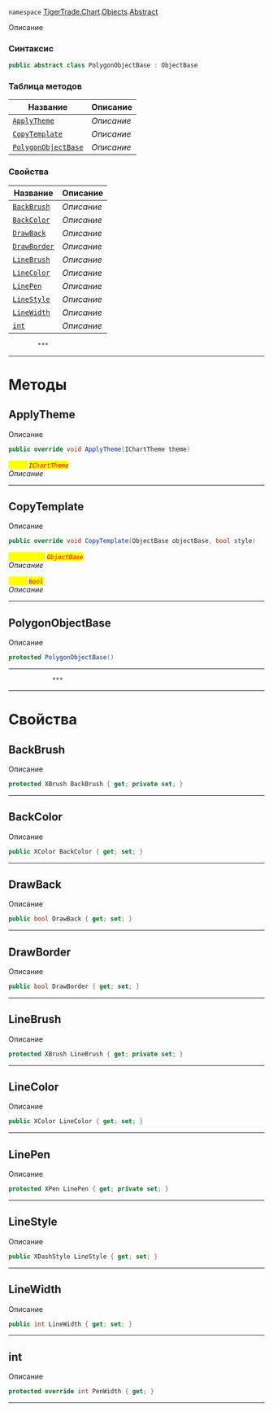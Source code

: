 
`namespace` [TigerTrade.Chart](../../../TigerTrade.Chart.md).[Objects](../../../TigerTrade.Chart/Objects.md).[Abstract](../../../TigerTrade.Chart/Objects/Abstract.md)


Описание

### Синтаксис
```csharp
public abstract class PolygonObjectBase : ObjectBase
```


### Таблица методов
| Название | Описание |
| --- | --- |
| [`ApplyTheme`](./PolygonObjectBase.cs/Методы/ApplyTheme.md) | *Описание* |
| [`CopyTemplate`](./PolygonObjectBase.cs/Методы/CopyTemplate.md) | *Описание* |
| [`PolygonObjectBase`](./PolygonObjectBase.cs/Методы/PolygonObjectBase.md) | *Описание* |

### Свойства
| Название | Описание |
| --- | --- |
| [`BackBrush`](./PolygonObjectBase.cs/Свойства/BackBrush.md) | *Описание* |
| [`BackColor`](./PolygonObjectBase.cs/Свойства/BackColor.md) | *Описание* |
| [`DrawBack`](./PolygonObjectBase.cs/Свойства/DrawBack.md) | *Описание* |
| [`DrawBorder`](./PolygonObjectBase.cs/Свойства/DrawBorder.md) | *Описание* |
| [`LineBrush`](./PolygonObjectBase.cs/Свойства/LineBrush.md) | *Описание* |
| [`LineColor`](./PolygonObjectBase.cs/Свойства/LineColor.md) | *Описание* |
| [`LinePen`](./PolygonObjectBase.cs/Свойства/LinePen.md) | *Описание* |
| [`LineStyle`](./PolygonObjectBase.cs/Свойства/LineStyle.md) | *Описание* |
| [`LineWidth`](./PolygonObjectBase.cs/Свойства/LineWidth.md) | *Описание* |
| [`int`](./PolygonObjectBase.cs/Свойства/int.md) | *Описание* |




            ***
  ***
  # Методы

## ApplyTheme
Описание

```csharp
public override void ApplyTheme(IChartTheme theme)
```

<mark style="color:yellow;">`theme`</mark> <mark style="color:red;">*`IChartTheme`*</mark>  
 *Описание*  


***                

## CopyTemplate
Описание

```csharp
public override void CopyTemplate(ObjectBase objectBase, bool style)
```
<mark style="color:yellow;">`objectBase`</mark> <mark style="color:red;">*`ObjectBase`*</mark>  
 *Описание*  

<mark style="color:yellow;">`style`</mark> <mark style="color:red;">*`bool`*</mark>  
 *Описание*  


***                

## PolygonObjectBase
Описание

```csharp
protected PolygonObjectBase()
```

***                
                ***
  ***
  # Свойства

## BackBrush
Описание

```csharp
protected XBrush BackBrush { get; private set; }
```
***

## BackColor
Описание

```csharp
public XColor BackColor { get; set; }
```
***

## DrawBack
Описание

```csharp
public bool DrawBack { get; set; }
```
***

## DrawBorder
Описание

```csharp
public bool DrawBorder { get; set; }
```
***

## LineBrush
Описание

```csharp
protected XBrush LineBrush { get; private set; }
```
***

## LineColor
Описание

```csharp
public XColor LineColor { get; set; }
```
***

## LinePen
Описание

```csharp
protected XPen LinePen { get; private set; }
```
***

## LineStyle
Описание

```csharp
public XDashStyle LineStyle { get; set; }
```
***

## LineWidth
Описание

```csharp
public int LineWidth { get; set; }
```
***

## int
Описание

```csharp
protected override int PenWidth { get; }
```
***

